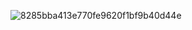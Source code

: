 ![8285bba413e770fe9620f1bf9b40d44e](https://github.com/user-attachments/assets/7a6fc03e-c457-45e4-b8f9-184508fc26b0)
